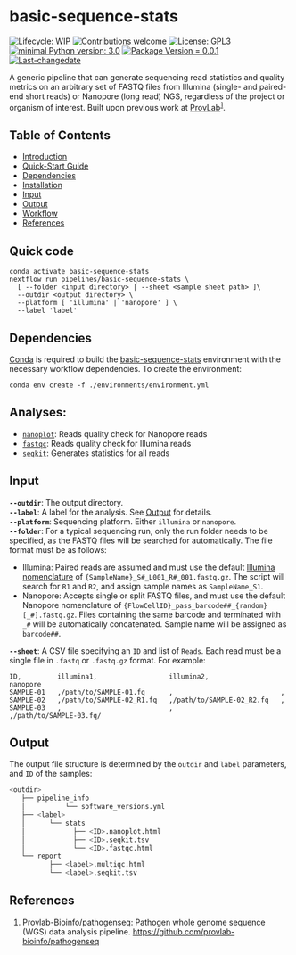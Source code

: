 # basic-sequence-stats
 [![Lifecycle: WIP](https://img.shields.io/badge/lifecycle-WIP-yellow.svg)](https://lifecycle.r-lib.org/articles/stages.html#experimental) [![Contributions welcome](https://img.shields.io/badge/contributions-welcome-brightgreen.svg?style=flat)](https://github.com/provlab-bioinfo/basic-sequence-stats/issues) [![License: GPL3](https://img.shields.io/badge/license-GPL3-lightgrey.svg)](https://www.gnu.org/licenses/gpl-3.0.en.html) [![minimal Python version: 3.0](https://img.shields.io/badge/Python-3.0-6666ff.svg)](https://www.python.org/) [![Package Version = 0.0.1](https://img.shields.io/badge/Package%20version-0.0.1-orange.svg?style=flat-square)](https://github.com/provlab-bioinfo/basic-sequence-stats/blob/main/NEWS) [![Last-changedate](https://img.shields.io/badge/last%20change-2023--10--25-yellowgreen.svg)](https://github.com/provlab-bioinfo/basic-sequence-stats/blob/main/NEWS)

A generic pipeline that can generate sequencing read statistics and quality metrics on an arbitrary set of FASTQ files from Illumina (single- and paired-end short reads) or Nanopore (long read) NGS, regardless of the project or organism of interest. Built upon previous work at [ProvLab](https://github.com/provlab-bioinfo/pathogenseq)<sup>[1](#references)</sup>.

## Table of Contents

- [Introduction](#introduction)
- [Quick-Start Guide](#quick-start%guide)
- [Dependencies](#dependencies)
- [Installation](#installation)
- [Input](#input)
- [Output](#output)
- [Workflow](#workflow)
- [References](#references)

## Quick code

```
conda activate basic-sequence-stats
nextflow run pipelines/basic-sequence-stats \
  [ --folder <input directory> | --sheet <sample sheet path> ]\
  --outdir <output directory> \
  --platform [ 'illumina' | 'nanopore' ] \
  --label 'label'
```

## Dependencies

[Conda](https://conda.io/projects/conda/en/latest/user-guide/install/index.html) is required to build the [basic-sequence-stats](/environments/environment.yml) environment with the necessary workflow dependencies. To create the environment:
```
conda env create -f ./environments/environment.yml
```

## Analyses:
* [`nanoplot`](https://github.com/wdecoster/NanoPlot): Reads quality check for Nanopore reads
* [`fastqc`](https://github.com/s-andrews/FastQC): Reads quality check for Illumina reads
* [`seqkit`](https://bioinf.shenwei.me/seqkit/): Generates statistics for all reads

## Input

**`--outdir`**: The output directory. 
<br>
**`--label`**: A label for the analysis. See [Output](#output) for details. 
<br>
**`--platform`**: Sequencing platform. Either `illumina` or `nanopore`. 
<br>
**`--folder`**: For a typical sequencing run, only the run folder needs to be specified, as the FASTQ files will be searched for automatically. The file format must be as follows:

- Illumina: Paired reads are assumed and must use the default [Illumina nomenclature](https://support.illumina.com/help/BaseSpace_OLH_009008/Content/Source/Informatics/BS/NamingConvention_FASTQ-files-swBS.htm#) of `{SampleName}_S#_L001_R#_001.fastq.gz`. The script will search for `R1` and `R2`, and assign sample names as `SampleName_S1`.
- Nanopore: Accepts single or split FASTQ files, and must use the default Nanopore nomenclature of `{FlowCellID}_pass_barcode##_{random}[_#].fastq.gz`. Files containing the same barcode and terminated with `_#` will be automatically concatenated. Sample name will be assigned as `barcode##`.

**`--sheet`**: A CSV file specifying an `ID` and list of `Reads`. Each read must be a single file in `.fastq` or `.fastq.gz` format. For example:

```
ID,         illumina1,                  illumina2,                  nanopore
SAMPLE-01   ,/path/to/SAMPLE-01.fq      ,                           ,
SAMPLE-02   ,/path/to/SAMPLE-02_R1.fq   ,/path/to/SAMPLE-02_R2.fq   , 
SAMPLE-03   ,                           ,                           ,/path/to/SAMPLE-03.fq/
```

## Output

The output file structure is determined by the `outdir` and `label` parameters, and `ID` of the samples:

```bash
<outdir>
   ├── pipeline_info
   │          └── software_versions.yml
   ├── <label>
   │      └── stats
   │            ├── <ID>.nanoplot.html
   │            ├── <ID>.seqkit.tsv
   │            └── <ID>.fastqc.html
   └── report
          ├── <label>.multiqc.html
          └── <label>.seqkit.tsv
```

## References
1. Provlab-Bioinfo/pathogenseq: Pathogen whole genome sequence (WGS) data analysis pipeline. https://github.com/provlab-bioinfo/pathogenseq 



